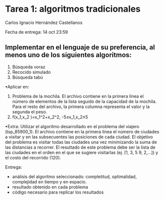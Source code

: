# Tarea 1: algoritmos tradicionales
Carlos Ignacio Hernández Castellanos


Fecha de entrega: 14 oct 23:59
## Implementar en el lenguaje de su preferencia, al menos uno de los siguientes algoritmos:

1. Búsqueda voraz
3. Recocido simulado
4. Búsqueda tabú

•Aplicar en:
1. Problema de la mochila. El archivo contiene en la primera línea el número de elementos de la lista seguido de la capacidad de la mochila. Para el resto del archivo, la primera columna representa el valor y la segunda el peso.
2. f(x_1,x_2 )=x_1^2+x_2^2, -5≤x_1,x_2≤5

•Extra:
Utilizar el algoritmo desarrollado en el problema del viajero (tsp_85900_1). El archivo contiene en la primera línea el número de ciudades a visitar y en las subsecuentes las posiciones de cada ciudad. El objetivo del problema es visitar todas las ciudades una vez minimizando la suma de las distancias a recorrer. El resultado de este problema debe ser la lista de las ciudades en el orden en el que se sugiere visitarlas (ej. [1, 3, 5 9, 2,...]) y el costo del recorrido (120).

Entrega:
- análisis del algoritmo seleccionado: completitud, optimalidad, complejidad en tiempo y en espacio.
- resultado obtenido en cada problema
- código necesario para replicar los resultados